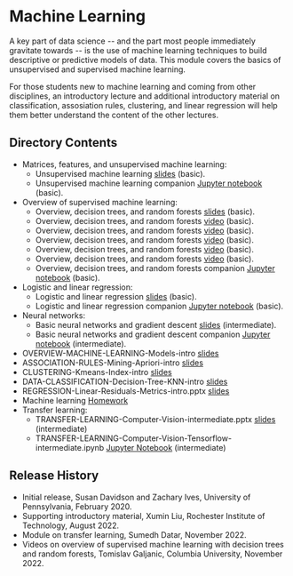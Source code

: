 # Machine Learning

A key part of data science -- and the part most people immediately gravitate towards -- is the use of machine learning techniques to build descriptive or predictive models of data.  This module covers the basics of unsupervised and supervised machine learning.

For those students new to machine learning and coming from other disciplines, an introductory lecture and additional introductory material on classification, assosiation rules, clustering, and linear regression will help them better understand the content of the other lectures.

## Directory Contents

* Matrices, features, and unsupervised machine learning:
  * Unsupervised machine learning [slides](UNSUPERVISED-ML-matrices-pca-clustering-basic.pptx) (basic).
  * Unsupervised machine learning companion [Jupyter notebook](UNSUPERVISED-ML-matrices-pca-clustering-basic.ipynb) (basic).
* Overview of supervised machine learning:
  * Overview, decision trees, and random forests [slides](SUPERVISED-ML-OVERVIEW-trees-forests-basic.pptx) (basic).
  * Overview, decision trees, and random forests [video](SUPERVISED-ML-OVERVIEW-trees-forests-basic-part1.mp4) (basic).
  * Overview, decision trees, and random forests [video](SUPERVISED-ML-OVERVIEW-trees-forests-basic-part2.mp4) (basic).
  * Overview, decision trees, and random forests [video](SUPERVISED-ML-OVERVIEW-trees-forests-basic-part3.mp4) (basic).
  * Overview, decision trees, and random forests [video](SUPERVISED-ML-OVERVIEW-trees-forests-basic-part4.mp4) (basic).
  * Overview, decision trees, and random forests [video](SUPERVISED-ML-OVERVIEW-trees-forests-basic-part5.mp4) (basic).
  * Overview, decision trees, and random forests companion [Jupyter notebook](SUPERVISED-ML-OVERVIEW-trees-forests-basic.ipynb) (basic).
* Logistic and linear regression:
  * Logistic and linear regression [slides](SUPERVISED-ML-regression-basic.pptx)  (basic).
  * Logistic and linear regression companion [Jupyter notebook](SUPERVISED-ML-regression-basic.ipynb) (basic).
* Neural networks:
  * Basic neural networks and gradient descent [slides](SUPERVISED-ML-NN-neural-nets-intermediate.pptx) (intermediate).
  * Basic neural networks and gradient descent companion [Jupyter notebook](SUPERVISED-ML-NN-neural-nets-intermediate.ipynb) (intermediate).
* OVERVIEW-MACHINE-LEARNING-Models-intro [slides](OVERVIEW-MACHINE-LEARNING-Models-intro.pptx)
* ASSOCIATION-RULES-Mining-Apriori-intro [slides](ASSOCIATION-RULES-Mining-Apriori-intro.pptx)
* CLUSTERING-Kmeans-Index-intro [slides](CLUSTERING-Kmeans-Index-intro.pptx)
* DATA-CLASSIFICATION-Decision-Tree-KNN-intro [slides](DATA-CLASSIFICATION-Decision-Tree-KNN-intro.pptx)
* REGRESSION-Linear-Residuals-Metrics-intro.pptx [slides](REGRESSION-Linear-Residuals-Metrics-intro.pptx)
* Machine learning [Homework](MACHINE-LEARNING-Homework.ipynb)
* Transfer learning:
  * TRANSFER-LEARNING-Computer-Vision-intermediate.pptx [slides](TRANSFER-LEARNING-Computer-Vision-intermediate.pptx) (intermediate)
  * TRANSFER-LEARNING-Computer-Vision-Tensorflow-intermediate.ipynb [Jupyter Notebook](TRANSFER-LEARNING-Computer-Vision-Tensorflow-intermediate.ipynb) (intermediate)

## Release History

* Initial release, Susan Davidson and Zachary Ives, University of Pennsylvania, February 2020.
* Supporting introductory material, Xumin Liu, Rochester Institute of Technology, August 2022.
* Module on transfer learning, Sumedh Datar, November 2022.
* Videos on overview of supervised machine learning with decision trees and random forests, Tomislav Galjanic, Columbia University, November 2022.


